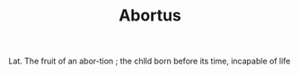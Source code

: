 ---
title: Abortus
letter: A
permalink: "/definitions/abortus.html"
body: Lat. The fruit of an abor-tion ; the chlld born before its time, incapable of
  life
published_at: '2018-07-07'
layout: post
---